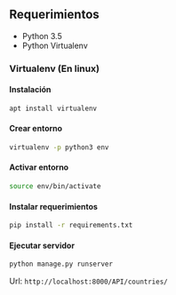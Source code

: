 ## Requerimientos

* Python 3.5
* Python Virtualenv

### Virtualenv (En linux)

#### Instalación

```bash
apt install virtualenv
```

#### Crear entorno

```bash
virtualenv -p python3 env
```

#### Activar entorno

```bash
source env/bin/activate
```

#### Instalar requerimientos

```bash
pip install -r requirements.txt
```

#### Ejecutar servidor

```bash
python manage.py runserver
```

Url: `http://localhost:8000/API/countries/`